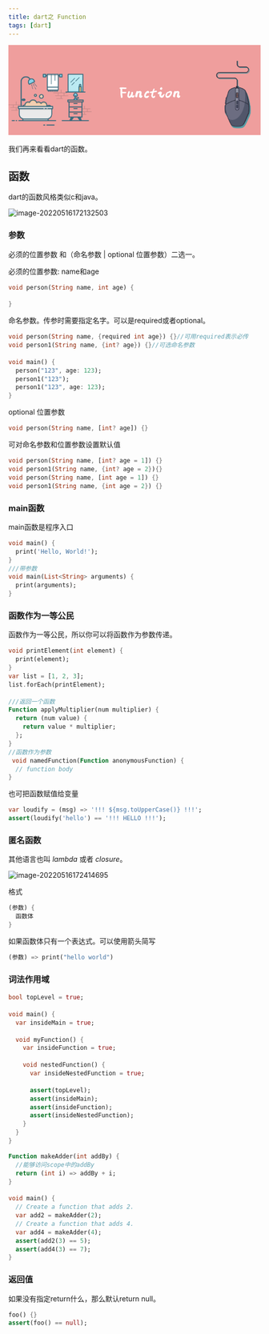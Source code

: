 ```yaml
---
title: dart之 Function
tags: [dart]
---
```

![headerimg](./Header.png)

我们再来看看dart的函数。

<!--truncate-->
## 函数

dart的函数风格类似c和java。

![image-20220516172132503](https://tva1.sinaimg.cn/large/e6c9d24egy1h2adbbnrs5j20ue0bm3zc.jpg)



### 参数

必须的位置参数  和（命名参数 | optional 位置参数）二选一。

必须的位置参数: name和age

```dart
void person(String name, int age) {
  
}
```

命名参数。传参时需要指定名字。可以是required或者optional。

```dart
void person(String name, {required int age}) {}//可用required表示必传
void person1(String name, {int? age}) {}//可选命名参数

void main() {
  person("123", age: 123);
  person1("123");
  person1("123", age: 123);
}
```

optional 位置参数

```dart
void person(String name, [int? age]) {}
```

可对命名参数和位置参数设置默认值

```dart
void person(String name, [int? age = 1]) {}
void person1(String name, {int? age = 2}){}
void person(String name, [int age = 1]) {}
void person1(String name, {int age = 2}) {}
```

### main函数

main函数是程序入口

```dart
void main() {
  print('Hello, World!');
}
///带参数
void main(List<String> arguments) {
  print(arguments);
}
```

### 函数作为一等公民

函数作为一等公民，所以你可以将函数作为参数传递。

```dart
void printElement(int element) {
  print(element);
}
var list = [1, 2, 3];
list.forEach(printElement);

///返回一个函数
Function applyMultiplier(num multiplier) {
  return (num value) {
    return value * multiplier;
  };
}
//函数作为参数
 void namedFunction(Function anonymousFunction) {
  // function body
}
```

也可把函数赋值给变量

```dart
var loudify = (msg) => '!!! ${msg.toUpperCase()} !!!';
assert(loudify('hello') == '!!! HELLO !!!');
```

### 匿名函数

其他语言也叫 *lambda* 或者 *closure*。

![image-20220516172414695](https://tva1.sinaimg.cn/large/e6c9d24egy1h2ade344ghj20si0680t3.jpg)



格式

```dart
(参数) {
  函数体
}
```

如果函数体只有一个表达式。可以使用箭头简写

```dart
(参数) => print("hello world")
```

### 词法作用域

```dart
bool topLevel = true;

void main() {
  var insideMain = true;

  void myFunction() {
    var insideFunction = true;

    void nestedFunction() {
      var insideNestedFunction = true;

      assert(topLevel);
      assert(insideMain);
      assert(insideFunction);
      assert(insideNestedFunction);
    }
  }
}
```

```dart
Function makeAdder(int addBy) {
  //能够访问scope中的addBy
  return (int i) => addBy + i;
}

void main() {
  // Create a function that adds 2.
  var add2 = makeAdder(2);
  // Create a function that adds 4.
  var add4 = makeAdder(4);
  assert(add2(3) == 5);
  assert(add4(3) == 7);
}
```

### 返回值

如果没有指定return什么，那么默认return null。

```dart
foo() {}
assert(foo() == null);
```
